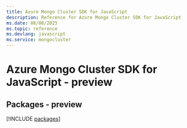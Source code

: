 ```yaml
---
title: Azure Mongo Cluster SDK for JavaScript
description: Reference for Azure Mongo Cluster SDK for JavaScript
ms.date: 08/08/2025
ms.topic: reference
ms.devlang: javascript
ms.service: mongocluster
---
```

# Azure Mongo Cluster SDK for JavaScript - preview
## Packages - preview
[!INCLUDE [packages](mongo-cluster-index.md)]
